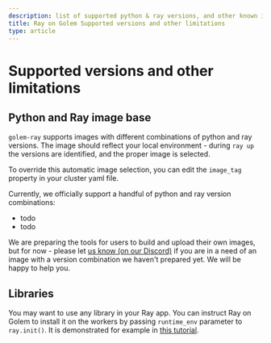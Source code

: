 ```yaml
---
description: list of supported python & ray versions, and other known issues
title: Ray on Golem Supported versions and other limitations 
type: article
---
```


# Supported versions and other limitations

## Python and Ray image base

`golem-ray` supports images with different combinations of python and ray versions.
The image should reflect your local environment - during `ray up` the versions are identified, and the proper image is selected.

To override this automatic image selection, you can edit the `image_tag` property in your cluster yaml file.

Currently, we officially support a handful of python and ray version combinations:
- todo
- todo 

We are preparing the tools for users to build and upload their own images, but for now - please let [us know (on our Discord)](https://discord.com/channels/684703559954333727/1136986696907505775) if you are in a need of an image with a version combination we haven't prepared yet. We will be happy to help you.

## Libraries

You may want to use any library in your Ray app. You can instruct Ray on Golem to install it on the workers by passing `runtime_env` parameter to `ray.init()`.
It is demonstrated for example in [this tutorial](/docs/creators/ray/conversion-to-ray-on-golem-tutorial#passendplaylibraryrequirementtoray).

